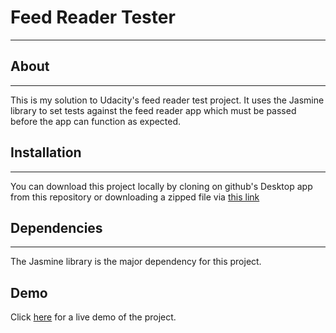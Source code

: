 # Feed Reader Tester
---
## About
---
This is my solution to Udacity's feed reader test project. It uses the Jasmine library to set tests against the feed reader app which must be passed before the app can function as expected.

## Installation
---
You can download this project locally by cloning on github's Desktop app from this repository or downloading a zipped file via [this link](https://github.com/jaym97/feedReaderTest.git)

## Dependencies
---
The Jasmine library is the major dependency for this project.

## Demo
Click [here](https://jaym97.github.io/feedReaderTest/) for a live demo of the project.
